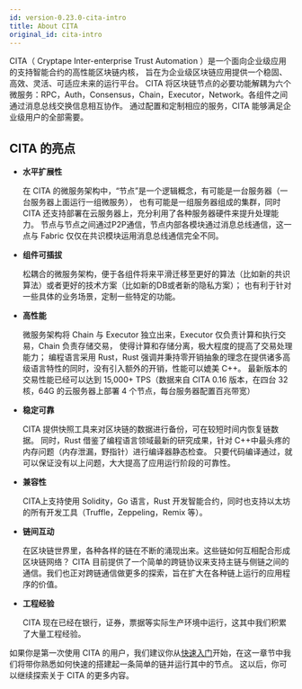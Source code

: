 ```yaml
---
id: version-0.23.0-cita-intro
title: About CITA
original_id: cita-intro
---
```


CITA（ Cryptape Inter-enterprise Trust Automation ）是一个面向企业级应用的支持智能合约的高性能区块链内核， 旨在为企业级区块链应用提供一个稳固、高效、灵活、可适应未来的运行平台。 CITA 将区块链节点的必要功能解耦为六个微服务：RPC，Auth，Consensus，Chain，Executor，Network。各组件之间通过消息总线交换信息相互协作。 通过配置和定制相应的服务，CITA 能够满足企业级用户的全部需要。

## CITA 的亮点

- **水平扩展性**
    
    在 CITA 的微服务架构中，“节点”是一个逻辑概念，有可能是一台服务器（一台服务器上面运行一组微服务）， 也有可能是一组服务器组成的集群，同时 CITA 还支持部署在云服务器上，充分利用了各种服务器硬件来提升处理能力。 节点与节点之间通过P2P通信，节点内部各模块通过消息总线通信，这一点与 Fabric 仅仅在共识模块运用消息总线通信完全不同。

- **组件可插拔**
    
    松耦合的微服务架构，便于各组件将来平滑迁移至更好的算法（比如新的共识算法）或者更好的技术方案（比如新的DB或者新的隐私方案）； 也有利于针对一些具体的业务场景，定制一些特定的功能。

- **高性能**
    
    微服务架构将 Chain 与 Executor 独立出来，Executor 仅负责计算和执行交易，Chain 负责存储交易， 使得计算和存储分离，极大程度的提高了交易处理能力； 编程语言采用 Rust，Rust 强调并秉持零开销抽象的理念在提供诸多高级语言特性的同时，没有引入额外的开销，性能可以媲美 C++。 最新版本的交易性能已经可以达到 15,000+ TPS（数据来自 CITA 0.16 版本，在四台 32 核，64G 的云服务器上部署 4 个节点，每台服务器配置百兆带宽）

- **稳定可靠**
    
    CITA 提供快照工具来对区块链的数据进行备份，可在较短时间内恢复链数据。 同时，Rust 借鉴了编程语言领域最新的研究成果，针对 C++中最头疼的内存问题（内存泄漏，野指针）进行编译器静态检查。 只要代码编译通过，就可以保证没有以上问题，大大提高了应用运行阶段的可靠性。

- **兼容性**
    
    CITA上支持使用 Solidity，Go 语言，Rust 开发智能合约，同时也支持以太坊的所有开发工具（Truffle，Zeppeling，Remix 等）。

- **链间互动**
    
    在区块链世界里，各种各样的链在不断的涌现出来。这些链如何互相配合形成区块链网络？ CITA 目前提供了一个简单的跨链协议来支持主链与侧链之间的通信。我们也正对跨链通信做更多的探索，旨在扩大在各种链上运行的应用程序的价值。

- **工程经验**
    
    CITA 现在已经在银行，证券，票据等实际生产环境中运行，这其中我们积累了大量工程经验。

如果你是第一次使用 CITA 的用户，我们建议你从[快速入门](./getting-started)开始，在这一章节中我们将带你熟悉如何快速的搭建起一条简单的链并运行其中的节点。 这以后，你可以继续探索关于 CITA 的更多内容。
